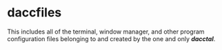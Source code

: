 # daccfiles

This includes all of the terminal, window manager, and other program configuration files belonging to and created by the one and only ***dacctal***.
